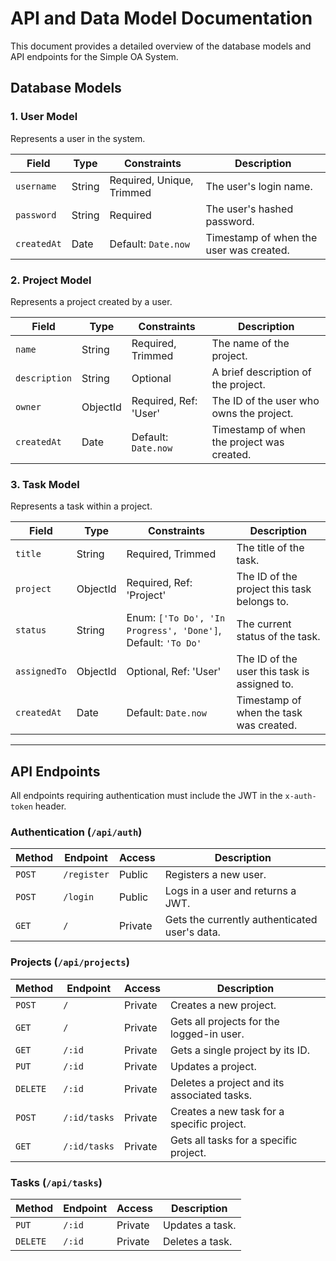 # API and Data Model Documentation

This document provides a detailed overview of the database models and API endpoints for the Simple OA System.

## Database Models

### 1. User Model

Represents a user in the system.

| Field       | Type     | Constraints              | Description                            |
|-------------|----------|--------------------------|----------------------------------------|
| `username`  | String   | Required, Unique, Trimmed| The user's login name.                 |
| `password`  | String   | Required                 | The user's hashed password.            |
| `createdAt` | Date     | Default: `Date.now`      | Timestamp of when the user was created.|

### 2. Project Model

Represents a project created by a user.

| Field         | Type     | Constraints              | Description                                     |
|---------------|----------|--------------------------|-------------------------------------------------|
| `name`        | String   | Required, Trimmed        | The name of the project.                        |
| `description` | String   | Optional                 | A brief description of the project.             |
| `owner`       | ObjectId | Required, Ref: 'User'    | The ID of the user who owns the project.        |
| `createdAt`   | Date     | Default: `Date.now`      | Timestamp of when the project was created.      |

### 3. Task Model

Represents a task within a project.

| Field        | Type     | Constraints                      | Description                                     |
|--------------|----------|----------------------------------|-------------------------------------------------|
| `title`      | String   | Required, Trimmed                | The title of the task.                          |
| `project`    | ObjectId | Required, Ref: 'Project'         | The ID of the project this task belongs to.     |
| `status`     | String   | Enum: `['To Do', 'In Progress', 'Done']`, Default: `'To Do'` | The current status of the task.                 |
| `assignedTo` | ObjectId | Optional, Ref: 'User'            | The ID of the user this task is assigned to.    |
| `createdAt`  | Date     | Default: `Date.now`              | Timestamp of when the task was created.         |

---

## API Endpoints

All endpoints requiring authentication must include the JWT in the `x-auth-token` header.

### Authentication (`/api/auth`)

| Method | Endpoint      | Access  | Description                               |
|--------|---------------|---------|-------------------------------------------|
| `POST` | `/register`   | Public  | Registers a new user.                     |
| `POST` | `/login`      | Public  | Logs in a user and returns a JWT.         |
| `GET`  | `/`           | Private | Gets the currently authenticated user's data. |

### Projects (`/api/projects`)

| Method   | Endpoint          | Access  | Description                               |
|----------|-------------------|---------|-------------------------------------------|
| `POST`   | `/`               | Private | Creates a new project.                    |
| `GET`    | `/`               | Private | Gets all projects for the logged-in user. |
| `GET`    | `/:id`            | Private | Gets a single project by its ID.          |
| `PUT`    | `/:id`            | Private | Updates a project.                        |
| `DELETE` | `/:id`            | Private | Deletes a project and its associated tasks. |
| `POST`   | `/:id/tasks`      | Private | Creates a new task for a specific project.|
| `GET`    | `/:id/tasks`      | Private | Gets all tasks for a specific project.    |

### Tasks (`/api/tasks`)

| Method   | Endpoint | Access  | Description       |
|----------|----------|---------|-------------------|
| `PUT`    | `/:id`   | Private | Updates a task.   |
| `DELETE` | `/:id`   | Private | Deletes a task.   |
